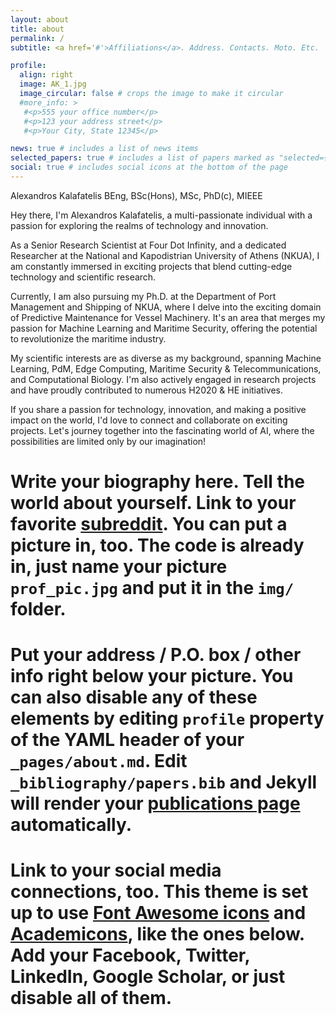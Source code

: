 ```yaml
---
layout: about
title: about
permalink: /
subtitle: <a href='#'>Affiliations</a>. Address. Contacts. Moto. Etc.

profile:
  align: right
  image: AK_1.jpg
  image_circular: false # crops the image to make it circular
  #more_info: >
   #<p>555 your office number</p>
   #<p>123 your address street</p>
   #<p>Your City, State 12345</p>

news: true # includes a list of news items
selected_papers: true # includes a list of papers marked as "selected={true}"
social: true # includes social icons at the bottom of the page
---
```


Alexandros Kalafatelis BEng, BSc(Hons), MSc, PhD(c), MIEEE

Hey there, I'm Alexandros Kalafatelis, a multi-passionate individual with a passion for exploring the realms of technology and innovation.

As a Senior Research Scientist at Four Dot Infinity, and a dedicated Researcher at the National and Kapodistrian University of Athens (NKUA), I am constantly immersed in exciting projects that blend cutting-edge technology and scientific research.

Currently, I am also pursuing my Ph.D. at the Department of Port Management and Shipping of NKUA, where I delve into the exciting domain of Predictive Maintenance for Vessel Machinery. It's an area that merges my passion for Machine Learning and Maritime Security, offering the potential to revolutionize the maritime industry.

My scientific interests are as diverse as my background, spanning Machine Learning, PdM, Edge Computing, Maritime Security & Telecommunications, and Computational Biology. I'm also actively engaged in research projects and have proudly contributed to numerous H2020 & HE initiatives.

If you share a passion for technology, innovation, and making a positive impact on the world, I'd love to connect and collaborate on exciting projects. Let's journey together into the fascinating world of AI, where the possibilities are limited only by our imagination!


# Write your biography here. Tell the world about yourself. Link to your favorite [subreddit](http://reddit.com). You can put a picture in, too. The code is already in, just name your picture `prof_pic.jpg` and put it in the `img/` folder.

# Put your address / P.O. box / other info right below your picture. You can also disable any of these elements by editing `profile` property of the YAML header of your `_pages/about.md`. Edit `_bibliography/papers.bib` and Jekyll will render your [publications page](/al-folio/publications/) automatically.

# Link to your social media connections, too. This theme is set up to use [Font Awesome icons](https://fontawesome.com/) and [Academicons](https://jpswalsh.github.io/academicons/), like the ones below. Add your Facebook, Twitter, LinkedIn, Google Scholar, or just disable all of them.
